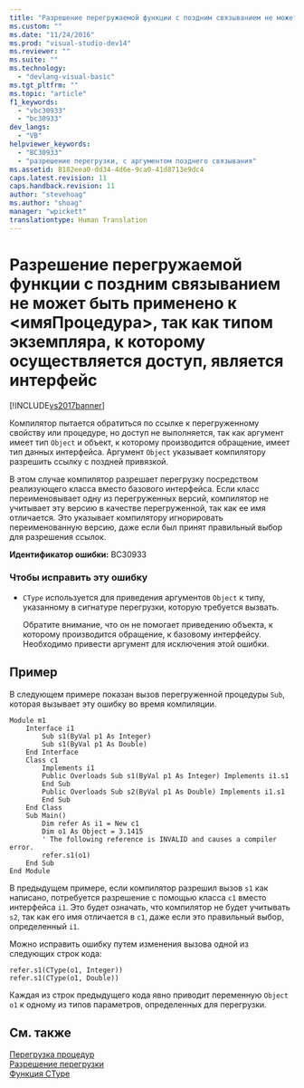 ```yaml
---
title: "Разрешение перегружаемой функции с поздним связыванием не может быть применено к &lt;имяПроцедура&gt;, так как типом экземпляра, к которому осуществляется доступ, является интерфейс | Microsoft Docs"
ms.custom: ""
ms.date: "11/24/2016"
ms.prod: "visual-studio-dev14"
ms.reviewer: ""
ms.suite: ""
ms.technology: 
  - "devlang-visual-basic"
ms.tgt_pltfrm: ""
ms.topic: "article"
f1_keywords: 
  - "vbc30933"
  - "bc30933"
dev_langs: 
  - "VB"
helpviewer_keywords: 
  - "BC30933"
  - "разрешение перегрузки, с аргументом позднего связывания"
ms.assetid: 8182eea0-dd34-4d6e-9ca0-41d8713e9dc4
caps.latest.revision: 11
caps.handback.revision: 11
author: "stevehoag"
ms.author: "shoag"
manager: "wpickett"
translationtype: Human Translation
---
```

# Разрешение перегружаемой функции с поздним связыванием не может быть применено к &lt;имяПроцедура&gt;, так как типом экземпляра, к которому осуществляется доступ, является интерфейс
[!INCLUDE[vs2017banner](../../../csharp/includes/vs2017banner.md)]

Компилятор пытается обратиться по ссылке к перегруженному свойству или процедуре, но доступ не выполняется, так как аргумент имеет тип `Object` и объект, к которому производится обращение, имеет тип данных интерфейса.  Аргумент `Object` указывает компилятору разрешить ссылку с поздней привязкой.  
  
 В этом случае компилятор разрешает перегрузку посредством реализующего класса вместо базового интерфейса.  Если класс переименовывает одну из перегруженных версий, компилятор не учитывает эту версию в качестве перегруженной, так как ее имя отличается.  Это указывает компилятору игнорировать переименованную версию, даже если был принят правильный выбор для разрешения ссылок.  
  
 **Идентификатор ошибки:** BC30933  
  
### Чтобы исправить эту ошибку  
  
-   `CType` используется для приведения аргументов `Object` к типу, указанному в сигнатуре перегрузки, которую требуется вызвать.  
  
     Обратите внимание, что он не помогает приведению объекта, к которому производится обращение, к базовому интерфейсу.  Необходимо привести аргумент для исключения этой ошибки.  
  
## Пример  
 В следующем примере показан вызов перегруженной процедуры `Sub`, которая вызывает эту ошибку во время компиляции.  
  
```  
Module m1  
    Interface i1  
        Sub s1(ByVal p1 As Integer)  
        Sub s1(ByVal p1 As Double)  
    End Interface  
    Class c1  
        Implements i1  
        Public Overloads Sub s1(ByVal p1 As Integer) Implements i1.s1  
        End Sub  
        Public Overloads Sub s2(ByVal p1 As Double) Implements i1.s1  
        End Sub  
    End Class  
    Sub Main()  
        Dim refer As i1 = New c1  
        Dim o1 As Object = 3.1415  
        ' The following reference is INVALID and causes a compiler error.  
        refer.s1(o1)   
    End Sub  
End Module  
```  
  
 В предыдущем примере, если компилятор разрешил вызов `s1` как написано, потребуется разрешение с помощью класса `c1` вместо интерфейса `i1`.  Это будет означать, что компилятор не будет учитывать `s2`, так как его имя отличается в `c1`, даже если это правильный выбор, определенный `i1`.  
  
 Можно исправить ошибку путем изменения вызова одной из следующих строк кода:  
  
```  
refer.s1(CType(o1, Integer))  
refer.s1(CType(o1, Double))  
```  
  
 Каждая из строк предыдущего кода явно приводит переменную `Object` `o1` к одному из типов параметров, определенных для перегрузки.  
  
## См. также  
 [Перегрузка процедур](../../../visual-basic/programming-guide/language-features/procedures/procedure-overloading.md)   
 [Разрешение перегрузки](../../../visual-basic/programming-guide/language-features/procedures/overload-resolution.md)   
 [Функция CType](../../../visual-basic/language-reference/functions/ctype-function.md)